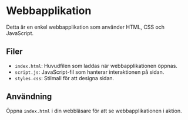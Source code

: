 # Webbapplikation

Detta är en enkel webbapplikation som använder HTML, CSS och JavaScript.

## Filer
- `index.html`: Huvudfilen som laddas när webbapplikationen öppnas.
- `script.js`: JavaScript-fil som hanterar interaktionen på sidan.
- `styles.css`: Stilmall för att designa sidan.

## Användning
Öppna `index.html` i din webbläsare för att se webbapplikationen i aktion.
